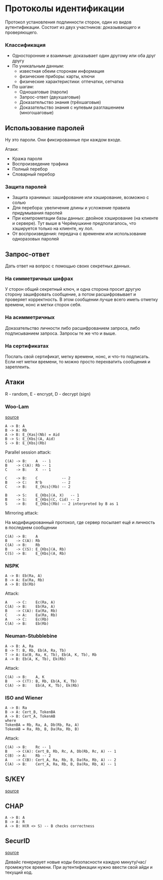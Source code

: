 # Протоколы идентификации

Протокол установления подлинности сторон, один из видов аутентификации.
Состоит из двух участников: доказывающего и проверяющего.

### Классификация
- Односторонние и взаимные: доказывает один другому или оба друг другу
- По уникальным данным:
  * известная обеим сторонам информация
  * физические приборы: карты, ключи
  * физические характеристики: отпечатки, сетчатка
- По шагам:
  * Одношаговые (пароли)
  * Запрос-ответ (двухшаговые)
  * Доказательство знания (трёхшаговые)
  * Доказательство знания с нулевым разглашением (многошаговые)

## Использование паролей

Ну это пароли. Они фиксированные при каждом входе.

Атаки:
- Кража пароля
- Воспроизведение трафика
- Полный перебор
- Словарный перебор

### Защита паролей

- Защита хранимых: зашифрование или хэширование, возможно с солью
- Для перебора: увеличение длины и усложение правила придумывания паролей
- При компрометации базы данных: двойное хэширование (на клиенте и сервере).
  Тут выше в Черёмушкине предполагалось, что хэшируется только на клиенте, ну лол.
- От воспроизведения: передача с временем или использование одноразовых паролей

## Запрос-ответ

Дать ответ на вопрос с помощью своих секретных данных.

### На симметричных шифрах
У сторон общий секретный ключ, и одна сторона просит другую сторону зашифровать
сообщение, а потом расшифровывает и проверяет корректность.
В этом сообщении лучше всего иметь отметку времени, нонс и метки сторон себя.

### На асимметричных
Доказательство личности либо расшифрованием запроса, либо подписыванием запроса.
Запросы те же что и выше.

### На сертификатах
Послать свой сертификат, метку времени, нонс, и что-то подписать.
Если нет метки времени, то можно просто перехватить сообщения и зареплеить.


## Атаки

R - random, E - encrypt, D - decrypt (sign)

### Woo-Lam
[source](https://en.bmstu.wiki/Woo-Lam_(protocol))

```
A -> B: A
B -> A: Rb
A -> B: E_{Kas}(Nb) = Aid
B -> S: E_{Kbs}(A, Aid)
S -> B: E_{Kbs}(Rb)
```

Parallel session attack:
```
C(A) -> B:    A  -- 1
B    -> C(A): Rb -- 1
C    -> B:    X  -- 1

C    -> B:    C           -- 2
B    -> C:    R'b         -- 2
C    -> B:    E_{Kcs}(Rb) -- 2

B    -> S:    E_{Kbs}(A, X)   -- 1
B    -> S:    E_{Kbs}(C, Cid) -- 2
S    -> B:    E_{Kbs}(Rb) -- 2 interpreted by B as 1
```

Mirroring attack:

На модифицированный протокол, где сервер посылает ещё и личность в последнем сообщении
```
C(A) -> B:    A
B    -> C(A): Rb
C(A) -> B:    Rb
B    -> C(S): E_{Kbs}(A, Rb)
C(S) -> B:    E_{Kbs}(A, Rb)
```

### NSPK

```
A -> B: Eb(Ra, A)
B -> A: Ea(Ra, Rb)
A -> B: Eb(Rb)
```

Attack:
```
A    -> C:    Ec(Ra, A)
C(A) -> B:    Eb(Ra, A)
B    -> C(A): Ea(Ra, Rb)
C    -> A:    Ea(Ra, Rb)
A    -> C:    Ec(Rb)
C(A) -> B:    Eb(Rb)
```

### Neuman-Stubblebine

```
A -> B: A, Ra
B -> T: B, Rb, Eb(A, Ra, Tb)
T -> A: Ea(B, Ra, K, Tb), Eb(A, K, Tb), Rb
A -> B: Eb(A, K, Tb), Ek(Rb)
```

Attack:
```
C(A) -> B:    A, K
B    -> C(T): B, Rb, Eb(A, K, Tb)
C(A) -> B:    Eb(A, K, Tb), Ek(Rb)
```

### ISO and Wiener

```
A -> B: Ra
B -> A: Cert_B, TokenBA
A -> B: Cert_A, TokenAB
where
TokenBA = Rb, Ra, A, Db(Rb, Ra, A)
TokenAB = Ra, Rb, B, Da(Ra, Rb, B)
```

Attack:
```
C(A) -> B:    Rc -- 1
B    -> C(A): Cert_B, Rb, Rc, A, Db(Rb, Rc, A) -- 1
C(B) -> A:    Rb -- 2
A    -> C(B): Cert_A, Ra, Rb, B, Da(Ra, Rb, A) -- 2
C(A) -> B:    Cert_A, Ra, Rb, B, Da(Ra, Rb, A) -- 1
```

## S/KEY
[source](https://en.wikipedia.org/wiki/S/KEY)

## CHAP
```
A -> B: A
B -> A: R
A -> B: H(R <> S) -- B checks correctness
```

## SecurID
[source](https://en.wikipedia.org/wiki/RSA_SecurID)

Девайс генерирует новые коды безопасности каждую минуту/час/промежуток времени.
При аутентификации нужно ввести свой айди и текущий код.
